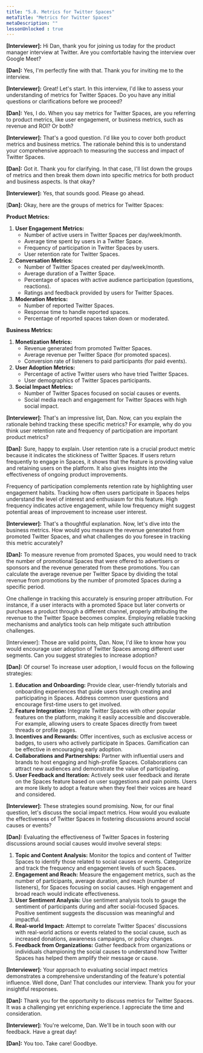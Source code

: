 ```yaml
---
title: "5.8. Metrics for Twitter Spaces"
metaTitle: "Metrics for Twitter Spaces"
metaDescription: ""
lessonUnlocked : true
---
```




**[Interviewer]:** Hi Dan, thank you for joining us today for the product manager interview at Twitter. Are you comfortable having the interview over Google Meet?

**[Dan]:** Yes, I'm perfectly fine with that. Thank you for inviting me to the interview.

**[Interviewer]:** Great! Let's start. In this interview, I'd like to assess your understanding of metrics for Twitter Spaces. Do you have any initial questions or clarifications before we proceed?

**[Dan]:** Yes, I do. When you say metrics for Twitter Spaces, are you referring to product metrics, like user engagement, or business metrics, such as revenue and ROI? Or both?

**[Interviewer]:** That's a good question. I'd like you to cover both product metrics and business metrics. The rationale behind this is to understand your comprehensive approach to measuring the success and impact of Twitter Spaces.

**[Dan]:** Got it. Thank you for clarifying. In that case, I'll list down the groups of metrics and then break them down into specific metrics for both product and business aspects. Is that okay?

**[Interviewer]:** Yes, that sounds good. Please go ahead.

[**Dan]:** Okay, here are the groups of metrics for Twitter Spaces:

**Product Metrics:**

1. **User Engagement Metrics:**
    - Number of active users in Twitter Spaces per day/week/month.
    - Average time spent by users in a Twitter Space.
    - Frequency of participation in Twitter Spaces by users.
    - User retention rate for Twitter Spaces.
2. **Conversation Metrics:**
    - Number of Twitter Spaces created per day/week/month.
    - Average duration of a Twitter Space.
    - Percentage of spaces with active audience participation (questions, reactions).
    - Ratings and feedback provided by users for Twitter Spaces.
3. **Moderation Metrics:**
    - Number of reported Twitter Spaces.
    - Response time to handle reported spaces.
    - Percentage of reported spaces taken down or moderated.

**Business Metrics:**

1. **Monetization Metrics:**
    - Revenue generated from promoted Twitter Spaces.
    - Average revenue per Twitter Space (for promoted spaces).
    - Conversion rate of listeners to paid participants (for paid events).
2. **User Adoption Metrics:**
    - Percentage of active Twitter users who have tried Twitter Spaces.
    - User demographics of Twitter Spaces participants.
3. **Social Impact Metrics:**
    - Number of Twitter Spaces focused on social causes or events.
    - Social media reach and engagement for Twitter Spaces with high social impact.
    

**[Interviewer]:** That's an impressive list, Dan. Now, can you explain the rationale behind tracking these specific metrics? For example, why do you think user retention rate and frequency of participation are important product metrics?

**[Dan]:** Sure, happy to explain. User retention rate is a crucial product metric because it indicates the stickiness of Twitter Spaces. If users return frequently to engage in Spaces, it shows that the feature is providing value and retaining users on the platform. It also gives insights into the effectiveness of ongoing product improvements.

Frequency of participation complements retention rate by highlighting user engagement habits. Tracking how often users participate in Spaces helps understand the level of interest and enthusiasm for this feature. High frequency indicates active engagement, while low frequency might suggest potential areas of improvement to increase user interest.

**[Interviewer]:** That's a thoughtful explanation. Now, let's dive into the business metrics. How would you measure the revenue generated from promoted Twitter Spaces, and what challenges do you foresee in tracking this metric accurately?

**[Dan]:** To measure revenue from promoted Spaces, you would need to track the number of promotional Spaces that were offered to advertisers or sponsors and the revenue generated from these promotions. You can calculate the average revenue per Twitter Space by dividing the total revenue from promotions by the number of promoted Spaces during a specific period.

One challenge in tracking this accurately is ensuring proper attribution. For instance, if a user interacts with a promoted Space but later converts or purchases a product through a different channel, properly attributing the revenue to the Twitter Space becomes complex. Employing reliable tracking mechanisms and analytics tools can help mitigate such attribution challenges.

[Interviewer]: Those are valid points, Dan. Now, I'd like to know how you would encourage user adoption of Twitter Spaces among different user segments. Can you suggest strategies to increase adoption?

**[Dan]:** Of course! To increase user adoption, I would focus on the following strategies:

1. **Education and Onboarding:** Provide clear, user-friendly tutorials and onboarding experiences that guide users through creating and participating in Spaces. Address common user questions and encourage first-time users to get involved.
2. **Feature Integration:** Integrate Twitter Spaces with other popular features on the platform, making it easily accessible and discoverable. For example, allowing users to create Spaces directly from tweet threads or profile pages.
3. **Incentives and Rewards:** Offer incentives, such as exclusive access or badges, to users who actively participate in Spaces. Gamification can be effective in encouraging early adoption.
4. **Collaborations and Partnerships:** Partner with influential users and brands to host engaging and high-profile Spaces. Collaborations can attract new audiences and demonstrate the value of participating.
5. **User Feedback and Iteration:** Actively seek user feedback and iterate on the Spaces feature based on user suggestions and pain points. Users are more likely to adopt a feature when they feel their voices are heard and considered.

**[Interviewer]:** These strategies sound promising. Now, for our final question, let's discuss the social impact metrics. How would you evaluate the effectiveness of Twitter Spaces in fostering discussions around social causes or events?

**[Dan]:** Evaluating the effectiveness of Twitter Spaces in fostering discussions around social causes would involve several steps:

1. **Topic and Content Analysis:** Monitor the topics and content of Twitter Spaces to identify those related to social causes or events. Categorize and track the frequency and engagement levels of such Spaces.
2. **Engagement and Reach:** Measure the engagement metrics, such as the number of participants, average duration, and reach (number of listeners), for Spaces focusing on social causes. High engagement and broad reach would indicate effectiveness.
3. **User Sentiment Analysis:** Use sentiment analysis tools to gauge the sentiment of participants during and after social-focused Spaces. Positive sentiment suggests the discussion was meaningful and impactful.
4. **Real-world Impact:** Attempt to correlate Twitter Spaces' discussions with real-world actions or events related to the social cause, such as increased donations, awareness campaigns, or policy changes.
5. **Feedback from Organizations:** Gather feedback from organizations or individuals championing the social causes to understand how Twitter Spaces has helped them amplify their message or cause.

**[Interviewer]:** Your approach to evaluating social impact metrics demonstrates a comprehensive understanding of the feature's potential influence. Well done, Dan! That concludes our interview. Thank you for your insightful responses.

**[Dan]:** Thank you for the opportunity to discuss metrics for Twitter Spaces. It was a challenging yet enriching experience. I appreciate the time and consideration.

**[Interviewer]:** You're welcome, Dan. We'll be in touch soon with our feedback. Have a great day!

**[Dan]:** You too. Take care! Goodbye.